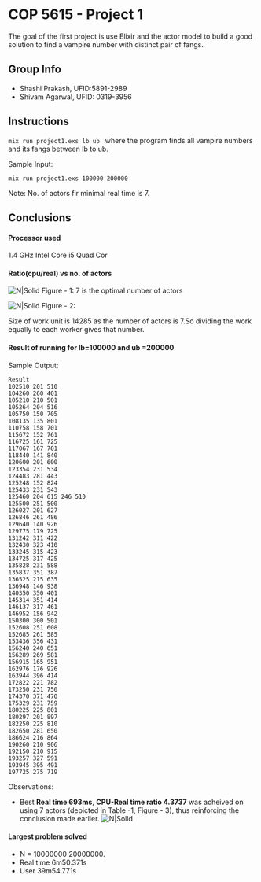 # COP 5615 - Project 1
The goal of the first project is use Elixir and the actor model to build a good solution to find a 
vampire number with distinct pair of fangs.

## Group Info
  - Shashi Prakash,  UFID:5891-2989
  - Shivam Agarwal,  UFID: 0319-3956

## Instructions
```mix run project1.exs lb ub ``` where the program finds all vampire numbers and its fangs between lb to ub. 

Sample Input:
```
mix run project1.exs 100000 200000
```
Note: No. of actors fir minimal real time is 7.

## Conclusions
#### Processor used
1.4 GHz Intel Core i5 Quad Cor

#### Ratio(cpu/real) vs no. of actors
![N|Solid](https://i.imgur.com/9OzT8u9.png)
 Figure - 1: 7 is the optimal number of actors
 
![N|Solid](https://i.imgur.com/PtstCvV.png)
Figure - 2: 

Size of work unit is 14285 as the number of actors is 7.So dividing the work equally to each worker gives that number.

#### Result of running for lb=100000 and ub =200000

Sample Output:
```
Result
102510 201 510
104260 260 401
105210 210 501
105264 204 516
105750 150 705
108135 135 801
110758 158 701
115672 152 761
116725 161 725
117067 167 701
118440 141 840
120600 201 600
123354 231 534
124483 281 443
125248 152 824
125433 231 543
125460 204 615 246 510
125500 251 500
126027 201 627
126846 261 486
129640 140 926
129775 179 725
131242 311 422
132430 323 410
133245 315 423
134725 317 425
135828 231 588
135837 351 387
136525 215 635
136948 146 938
140350 350 401
145314 351 414
146137 317 461
146952 156 942
150300 300 501
152608 251 608
152685 261 585
153436 356 431
156240 240 651
156289 269 581
156915 165 951
162976 176 926
163944 396 414
172822 221 782
173250 231 750
174370 371 470
175329 231 759
180225 225 801
180297 201 897
182250 225 810
182650 281 650
186624 216 864
190260 210 906
192150 210 915
193257 327 591
193945 395 491
197725 275 719
```

Observations:
 - Best **Real time 693ms**, **CPU-Real time ratio 4.3737** was acheived on using 7 actors (depicted in Table -1, Figure - 3), thus reinforcing the conclusion made earlier. 
![N|Solid](https://i.imgur.com/nw0Rnu6.png)

#### Largest problem solved
 - N = 10000000 20000000. 
 - Real time 6m50.371s
 - User 39m54.771s


